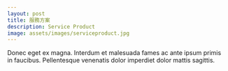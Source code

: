 ```yaml
---
layout: post
title: 服務方案
description: Service Product
image: assets/images/serviceproduct.jpg
---
```

 <!-- <center><img src="{{ site.baseurl }}/{{ page.image }}" width="800" height="400"> </center> -->

Donec eget ex magna. Interdum et malesuada fames ac ante ipsum primis in faucibus. Pellentesque venenatis dolor imperdiet dolor mattis sagittis. 
